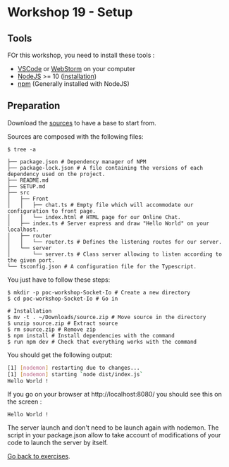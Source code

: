 # Workshop 19 - Setup

## Tools

FOr this workshop, you need to install these tools : 
- [VSCode](https://code.visualstudio.com/) or [WebStorm](https://www.jetbrains.com/fr-fr/webstorm/) on your computer
- [NodeJS](https://nodejs.org/en/) >= 10 ([installation](https://lmgtfy.com/?q=how+to+install+nodejs))
- [npm](https://www.npmjs.com/) (Generally installed with NodeJS)

## Preparation

Download the  [sources](./source.zip) to have a base to start from.

Sources are composed with the following files:

```shell
$ tree -a

├── package.json # Dependency manager of NPM
├── package-lock.json # A file containing the versions of each dependency used on the project.
├── README.md
├── SETUP.md
├── src
│   ├── Front
│   │   ├── chat.ts # Empty file which will accommodate our configuration to front page.
│   │   └── index.html # HTML page for our Online Chat.
│   ├── index.ts # Server express and draw "Hello World" on your localhost.
│   ├── router
│   │   └── router.ts # Defines the listening routes for our server.
│   └── server
│       └── server.ts # Class server allowing to listen according to the given port.
└── tsconfig.json # A configuration file for the Typescript.

```

You just have to follow these steps:
```shell 
$ mkdir -p poc-workshop-Socket-Io # Create a new directory
$ cd poc-workshop-Socket-Io # Go in

# Installation
$ mv -t . ~/Downloads/source.zip # Move source in the directory
$ unzip source.zip # Extract source
$ rm source.zip # Remove zip
$ npm install # Install dependencies with the command
$ run npm dev # Check that everything works with the command
```

You should get the following output:
```sh
[1] [nodemon] restarting due to changes...
[1] [nodemon] starting `node dist/index.js`
Hello World !
```

If you go on your browser at http://localhost:8080/
you should see this on the screen :

```
Hello World !
```
The server launch and don't need to be launch again with nodemon.
The script in your package.json allow to take account of modifications
of your code to launch the server by itself.

[Go back to exercises](./README.md).